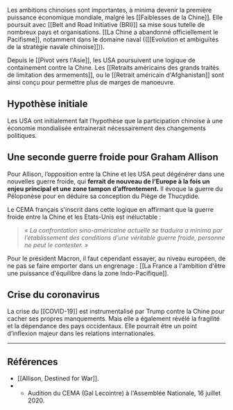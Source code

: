 Les ambitions chinoises sont importantes, à minima devenir la première puissance économique mondiale, malgré les [[Faiblesses de la Chine]]. Elle poursuit avec [[Belt and Road Initiative (BRI)]] sa mise sous tutelle de nombreux pays et organisations. [[La Chine a abandonné officiellement le Pacifisme]], notamment dans le domaine naval (([[Evolution et ambiguïtés de la stratégie navale chinoise]])). 

Depuis le [[Pivot vers l'Asie]], les USA poursuivent une logique de containement contre la Chine. Les [[Retraits américains des grands traités de limitation des armements]], ou le [[Retrait américain d'Afghanistan]] sont ainsi conçu pour permettre plus de marges de manoeuvre.

## Hypothèse initiale

Les USA ont initialement fait l’hypothèse que la participation chinoise à une économie mondialisée entrainerait nécessairement des changements politiques.

## Une seconde guerre froide pour Graham Allison

Pour Allison, l’opposition entre la Chine et les USA peut dégénérer dans une nouvelles guerre froide, qui **ferrait de nouveau de l’Europe à la fois un enjeu principal et une zone tampon d’affrontement.** Il évoque la guerre du Péloponèse pour en déduire sa conception du Piège de Thucydide.

Le CEMA français s'inscrit dans cette logique en affirmant que la guerre froide entre la Chine et les Etats-Unis est inéluctable :

>*« La confrontation sino-américaine actuelle se traduira a minima par l’établissement des conditions d’une véritable guerre froide, personne ne peut le contester. »*

Pour le président Macron, il faut cependant essayer, au niveau européen, de ne pas se faire emporter dans un engrenage : [[La France a l'ambition d'être une puissance d'équilibre dans la zone Indo-Pacifique]].

## Crise du coronavirus

La crise du [[COVID-19]] est instrumentalisé par Trump contre la Chine pour cacher ses propres manquements. Mais elle a également révélé la fragilité et la dépendance des pays occidentaux. Elle pourrait être un point d’inflexion majeur dans les relations internationales.

--- 

## Références

- [[Allison, Destined for War]].
- - Audition du CEMA (Gal Lecointre) à l'Assemblée Nationale, 16 juillet 2020.